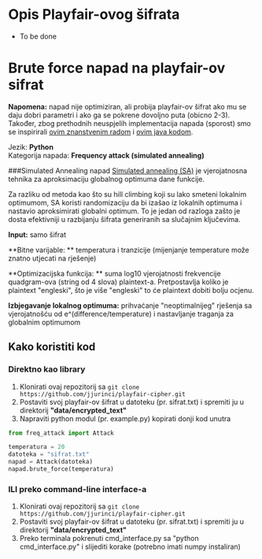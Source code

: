# Opis Playfair-ovog šifrata
- To be done

# Brute force napad na playfair-ov sifrat

**Napomena:** napad nije optimiziran, ali probija playfair-ov šifrat ako mu se daju dobri parametri i ako ga se pokrene dovoljno puta (obicno 2-3). Također, zbog prethodnih neuspjelih implementacija napada (sporost) smo se inspirirali [ovim znanstvenim radom](https://ep.liu.se/ecp/158/010/ecp19158010.pdf) i [ovim java kodom](https://github.com/damiannolan/simulated-annealing-playfair-cipher-breaker/).

Jezik: **Python**
<br>
Kategorija napada: **Frequency attack (simulated annealing)**

###Simulated Annealing napad
[Simulated annealing (SA)](https://en.wikipedia.org/wiki/Simulated_annealing) je vjerojatnosna tehnika za aproksimaciju globalnog optimuma dane funkcije.

Za razliku od metoda kao što su hill climbing koji su lako smeteni lokalnim optimumom,
SA koristi randomizaciju da bi izašao iz lokalnih optimuma i nastavio aproksimirati globalni optimum.
To je jedan od razloga zašto je dosta efektivniji u razbijanju šifrata generiranih sa slučajnim ključevima.

**Input:** samo šifrat

**Bitne varijable: ** temperatura i tranzicije (mijenjanje temperature može znatno utjecati na rješenje)

**Optimizacijska funkcija: ** suma log10 vjerojatnosti frekvencije quadgram-ova (string od 4 slova) plaintext-a. Pretpostavlja koliko je plaintext "engleski", što je više "engleski" to će plaintext dobiti bolju ocjenu.

**Izbjegavanje lokalnog optimuma:** prihvaćanje "neoptimalnijeg" rješenja sa vjerojatnošću od e^(difference/temperature) i nastavljanje traganja za globalnim optimumom

## Kako koristiti kod

### Direktno kao library

1. Klonirati ovaj repozitorij sa ```git clone https://github.com/jjurinci/playfair-cipher.git```
2. Postaviti svoj playfair-ov šifrat u datoteku (pr. sifrat.txt) i spremiti ju u direktorij **"data/encrypted_text"**
3. Napraviti python modul (pr. example.py) kopirati donji kod unutra
```python
from freq_attack import Attack

temperatura = 20
datoteka = "sifrat.txt"
napad = Attack(datoteka)
napad.brute_force(temperatura)
```

### ILI preko command-line interface-a
1. Klonirati ovaj repozitorij sa ```git clone https://github.com/jjurinci/playfair-cipher.git```
2. Postaviti svoj playfair-ov šifrat u datoteku (pr. sifrat.txt) i spremiti ju u direktorij **"data/encrypted_text"**
3. Preko terminala pokrenuti cmd_interface.py sa "python cmd_interface.py" i slijediti korake (potrebno imati numpy instaliran)
